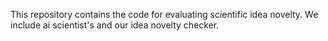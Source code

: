 This repository contains the code for evaluating scientific idea novelty. 
We include ai scientist's and our idea novelty checker. 
